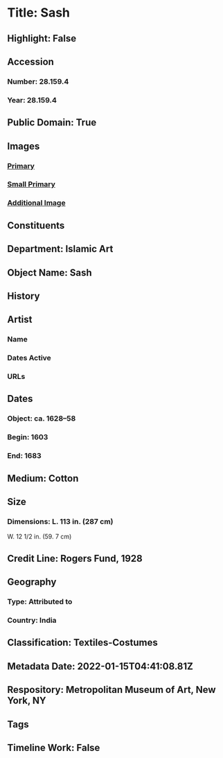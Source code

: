 # Title: Sash
## Highlight: False
## Accession
### Number: 28.159.4
### Year: 28.159.4
## Public Domain: True
## Images
### [Primary](https://images.metmuseum.org/CRDImages/is/original/ad-28.159.4.JPG)
### [Small Primary](https://images.metmuseum.org/CRDImages/is/web-large/ad-28.159.4.JPG)
### [Additional Image](https://images.metmuseum.org/CRDImages/is/original/ad-28.159.4b.JPG)
## Constituents
## Department: Islamic Art
## Object Name: Sash
## History
## Artist
### Name
### Dates Active
### URLs
## Dates
### Object: ca. 1628–58
### Begin: 1603
### End: 1683
## Medium: Cotton
## Size
### Dimensions: L. 113 in. (287 cm)
W. 12 1/2 in. (59. 7 cm)
## Credit Line: Rogers Fund, 1928
## Geography
### Type: Attributed to
### Country: India
## Classification: Textiles-Costumes
## Metadata Date: 2022-01-15T04:41:08.81Z
## Respository: Metropolitan Museum of Art, New York, NY
## Tags
## Timeline Work: False